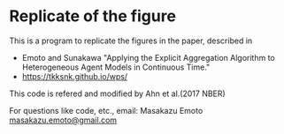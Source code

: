 # Replicate of the figure

This is a program to replicate the figures in the paper, described in

* Emoto and Sunakawa "Applying the Explicit Aggregation Algorithm to Heterogeneous Agent Models in Continuous Time."
* https://tkksnk.github.io/wps/

This code is refered and modified by Ahn et al.(2017 NBER)

For questions like code, etc., email: Masakazu Emoto <masakazu.emoto@gmail.com>
